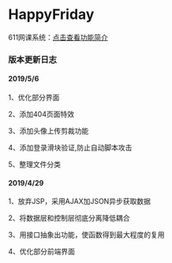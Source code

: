 # HappyFriday 
611网课系统：[点击查看功能简介](https://github.com/dfgr1510315/HappyFriday/blob/ServerTest/Introduction)  

### 版本更新日志

#### 2019/5/6
<p>1、优化部分界面 </p>
<p>2、添加404页面特效 </p>
<p>3、添加头像上传剪裁功能 </p>
<p>4、添加登录滑块验证,防止自动脚本攻击  </p>
<p>5、整理文件分类 </p>
 
#### 2019/4/29
<p>1、放弃JSP，采用AJAX加JSON异步获取数据 </p>
<p>2、将数据层和控制层彻底分离降低耦合 </p>
<p>3、用接口抽象出功能，使函数得到最大程度的复用 </p>
<p>4、优化部分前端界面 </p>
